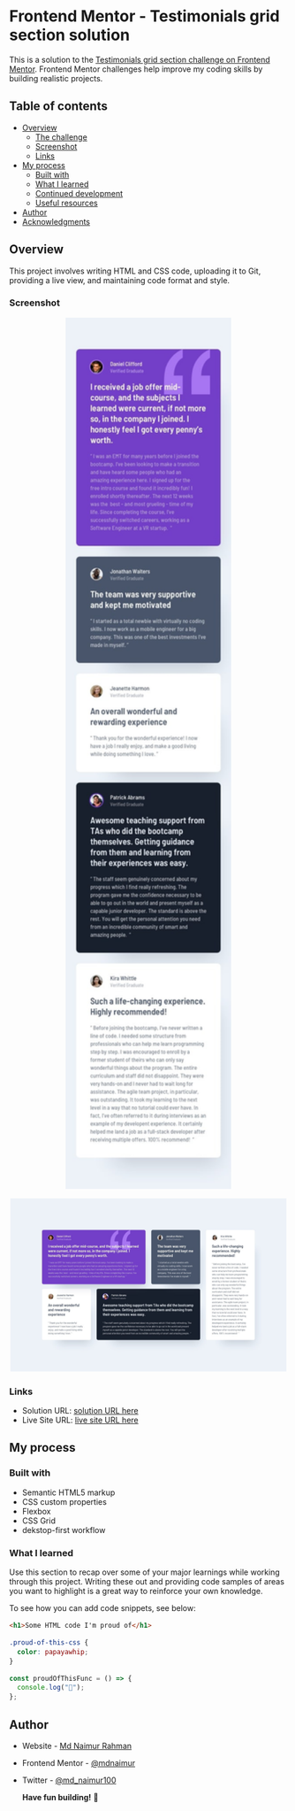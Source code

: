 # Frontend Mentor - Testimonials grid section solution

This is a solution to the [Testimonials grid section challenge on Frontend Mentor](https://www.frontendmentor.io/challenges/testimonials-grid-section-Nnw6J7Un7). Frontend Mentor challenges help improve my coding skills by building realistic projects.

## Table of contents

- [Overview](#overview)
  - [The challenge](#the-challenge)
  - [Screenshot](#screenshot)
  - [Links](#links)
- [My process](#my-process)
  - [Built with](#built-with)
  - [What I learned](#what-i-learned)
  - [Continued development](#continued-development)
  - [Useful resources](#useful-resources)
- [Author](#author)
- [Acknowledgments](#acknowledgments)

## Overview

This project involves writing HTML and CSS code, uploading it to Git, providing a live view, and maintaining code format and style.

### Screenshot

<p align="center">
  <img src="./design/mobile-design.jpg" alt="Mobile view" width="300"/>
</p>

<p align="center">
  <img src="./design/desktop-design.jpg" alt="Desktop view" width="500"/>
</p>

### Links

- Solution URL: [solution URL here](https://github.com/mdnaimur/testimonials-grid-section-main)
- Live Site URL: [ live site URL here](https://mdnaimur.github.io/testimonials-grid-section-main/)

## My process

### Built with

- Semantic HTML5 markup
- CSS custom properties
- Flexbox
- CSS Grid
- dekstop-first workflow

### What I learned

Use this section to recap over some of your major learnings while working through this project. Writing these out and providing code samples of areas you want to highlight is a great way to reinforce your own knowledge.

To see how you can add code snippets, see below:

```html
<h1>Some HTML code I'm proud of</h1>
```

```css
.proud-of-this-css {
  color: papayawhip;
}
```

```js
const proudOfThisFunc = () => {
  console.log("🎉");
};
```

## Author

- Website - [Md Naimur Rahman](https://www.linkedin.com/in/md-naimur-rahman/)
- Frontend Mentor - [@mdnaimur](https://frontendmentor.io/profile/mdnaimur)
- Twitter - [@md_naimur100](https://twitter.com/md_naimur100)

  **Have fun building!** 🚀
